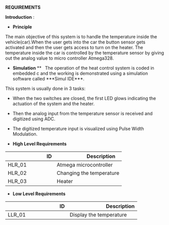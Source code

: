 ﻿**REQUIREMENTS**

**Introduction** :

- **Principle**

The main objective of this system is to handle the temperature inside the vehicle(car).When the user gets into the car the button sensor gets activated and then the user gets access to turn on the heater. The temperature inside the car is controlled by the temperature sensor by giving out  the analog value to micro controller Atmega328.    

- **Simulation**
**
` `The operation of the heat control system is coded in embedded c and the working is demonstrated using a simulation software called \*\*\*Simul IDE\*\*\*.

This system is usually done in 3 tasks:

- When the two switches are closed, the first LED glows indicating the actuation of the system and the heater.
- Then the analog input from the temperature sensor is received and digitized using ADC.
- The digitized temperature input is visualized using Pulse Width Modulation.

- **High Level Requirements**

|`               `ID|`          `Description|
| - | - |
|HLR\_01|Atmega microcontroller|
|HLR\_02|Changing the temperature|
|HLR\_03|Heater|


- **Low Level Requirements**

|`                    `ID|`              `Description|
| - | - |
|LLR\_01	|Display the temperature|



